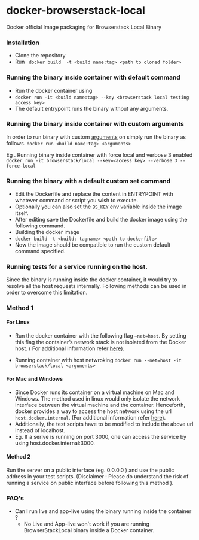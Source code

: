 # docker-browserstack-local
Docker official Image packaging for Browserstack Local Binary

### Installation
- Clone the repository
- Run ``` docker build  -t <build name:tag> <path to cloned folder>``` 

### Running the binary inside container with default command
 - Run the docker container using  
- ```docker run -it <build name:tag> --key <browserstack local testing access key>```
- The default entrypoint runs the binary without any arguments.

### Running the binary inside container with custom arguments
In order to run binary with custom [arguments](https://browserstack.com/local-testing) on simply run the binary as follows.
`docker run <build name:tag> <arguments>`

Eg . Running binary inside container with force local and verbose 3 enabled
`docker run -it browserstack/local --key=<access key> --verbose 3 --force-local`

### Running the binary with a default custom set command
- Edit the Dockerfile and replace the content in ENTRYPOINT with whatever command or script you wish to execute. 
- Optionally you can also set the `BS_KEY` env variable inside the image itself. 
- After editing save the Dockerfile and build the docker image using the following command.
- Building the docker image
- `docker build -t <build: tagname> <path to dockerfile>`
- Now the image should be compatible to run the custom default command specified.

### Running tests for a service running on the host. 
Since the binary is running inside the docker container, it would try to resolve all the host requests internally. Following methods can be used in order to overcome this limitation.

### Method 1
#### For Linux
- Run the docker container with the following flag `–net=host`. By setting this flag the container’s network stack is not isolated from the Docker host. ( For additional information refer [here](https://docs.docker.com/network/host/)).

- Running container with host netwroking
```docker run --net=host -it browserstack/local <arguments>```

#### For Mac and Windows
- Since Docker runs its container on a virtual machine on Mac and Windows. The method used in linux would only isolate the network interface between the virtual machine and the container. Henceforth, docker provides a way to access the host network using the url  `host.docker.internal`. (For additional information refer [here](https://docs.docker.com/docker-for-mac/networking/)).
- Additionally, the test scripts have to be modified to include the above url instead of localhost.
- Eg. If a serive is running on port 3000, one can access the service by using host.docker.internal:3000.

#### Method 2
Run the server on a public interface (eg. 0.0.0.0 ) and use the public address in your test scripts. 
(Disclaimer : Please do understand the risk of running a service on public interface before following this method ).

### FAQ's
* Can I run live and app-live using the binary running inside the container ?
  - No Live and App-live won't work if you are running BrowserStackLocal binary inside a Docker container.